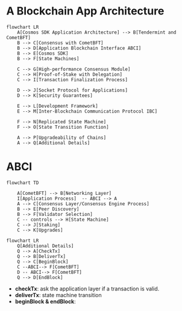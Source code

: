 # A Blockchain App Architecture



```mermaid
flowchart LR
    A[Cosmos SDK Application Architecture] --> B[Tendermint and CometBFT]
    B --> C[Consensus with CometBFT]
    B --> D[Application Blockchain Interface ABCI]
    B --> E[Cosmos SDK]
    B --> F[State Machines]
    
    C --> G[High-performance Consensus Module]
    C --> H[Proof-of-Stake with Delegation]
    C --> I[Transaction Finalization Process]
    
    D --> J[Socket Protocol for Applications]
    D --> K[Security Guarantees]
    
    E --> L[Development Framework]
    E --> M[Inter-Blockchain Communication Protocol IBC]
    
    F --> N[Replicated State Machine]
    F --> O[State Transition Function]
    
    A --> P[Upgradeability of Chains]
    A --> Q[Additional Details]
```

# ABCI
```mermaid
flowchart TD 

    A[CometBFT] --> B[Networking Layer]  
    I[Application Process]  -- ABCI --> A
    A --> C[Consensus Layer/Consensus Engine Process]  
    B --> E[Peer Discovery]  
    B --> F[Validator Selection]  
    C -- controls --> H[State Machine]  
    C --> J[Staking]  
    C --> K[Upgrades]  
```

```mermaid
flowchart LR
    Q[Additional Details]
    Q --> A[CheckTx]
    Q --> B[DeliverTx]
    Q --> C[BeginBlock]
    C --ABCI--> F[CometBFT]
    D -- ABCI--> F[CometBFT]
    Q --> D[EndBlock]

```

* **checkTx**:  ask the application layer if a transaction is valid. 
* **deliverTx**: state machine transition
* **beginBlock & endBlock**: 
